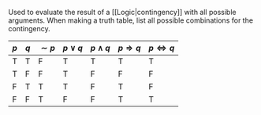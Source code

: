 Used to evaluate the result of a [[Logic|contingency]] with all possible arguments. When making a truth table, list all possible combinations for the contingency.

| $p$ | $q$ | $\sim p$ | $p \lor q$ | $p \land q$ | $p \Rightarrow q$ | $p \Leftrightarrow q$ |
| --- | --- | -------- | ---------- | ----------- | ----------------- | --------------------- |
| T   | T   | F        | T          | T           | T                 | T                     |
| T   | F   | F        | T          | F           | F                 | F                     |
| F   | T   | T        | T          | F           | T                 | F                     |
| F   | F   | T        | F          | F           | T                 | T                     |
